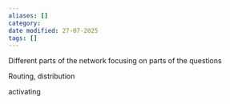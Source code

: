 ```yaml
---
aliases: []
category:
date modified: 27-07-2025
tags: []
---
```

Different parts of the network focusing on parts of the questions

Routing, distribution

activating 




